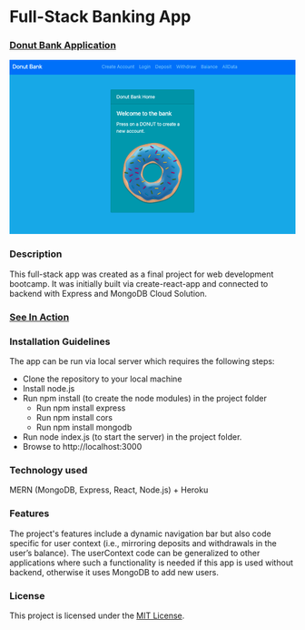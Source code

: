 # Full-Stack Banking App 

###      [Donut Bank Application](https://donut-bank.herokuapp.com/)




![Screenshot](https://github.com/veraphipps01/Donut-Bank/blob/main/Donut.png)

### Description

This full-stack app was created as a final project for web development bootcamp. It was initially built via create-react-app and connected to backend with Express and MongoDB Cloud Solution.

 ### [See In Action](https://donut-bank.herokuapp.com/)

### Installation Guidelines

The app can be run via local server which requires the following steps: 
* Clone the repository to your local machine
* Install node.js
* Run npm install (to create the node modules) in the project folder
  * Run npm install express
  * Run npm install cors
  * Run npm install mongodb
* Run node index.js (to start the server) in the project folder.  
* Browse to http://localhost:3000

### Technology used

  MERN (MongoDB, Express, React, Node.js) + Heroku
     
### Features

The project's features include a dynamic navigation bar but also code specific for user context (i.e., mirroring deposits and withdrawals in the user’s balance). The userContext code can be generalized to other applications where such a functionality is needed if this app is used without backend, otherwise it uses MongoDB to add new users.

### License

This project is licensed under the [MIT License](LICENSE.md).
